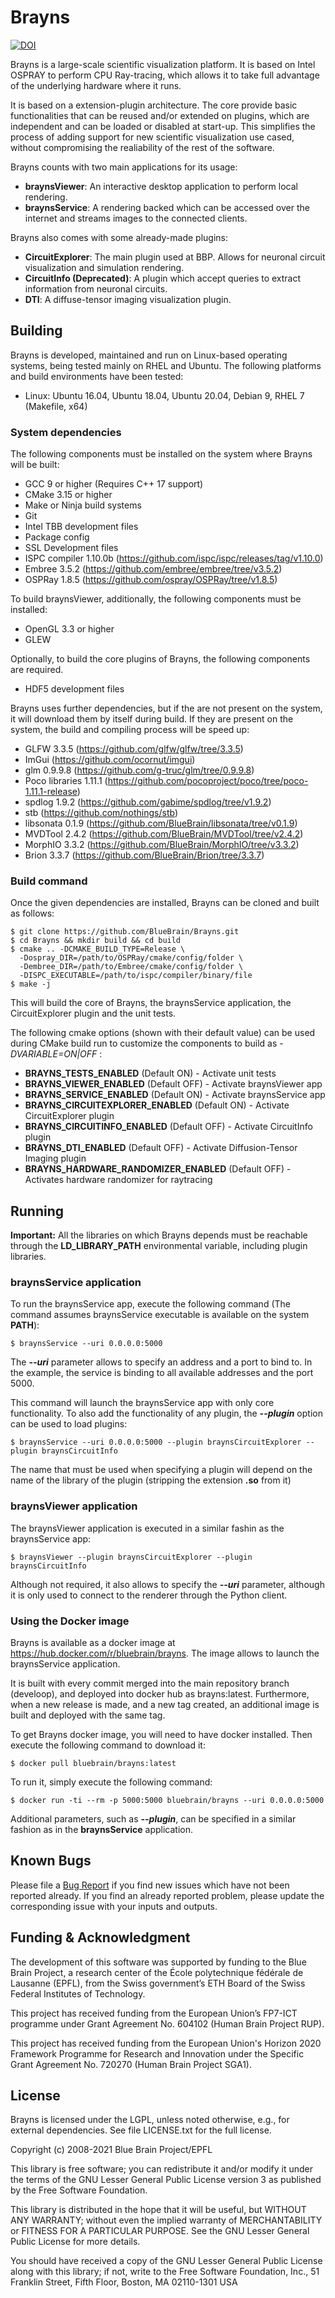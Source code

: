 # Brayns

[![DOI](https://zenodo.org/badge/61363694.svg)](https://zenodo.org/badge/latestdoi/61363694)

Brayns is a large-scale scientific visualization platform. It is based on Intel OSPRAY to perform CPU Ray-tracing, which allows it to take full advantage of the underlying hardware where it runs.

It is based on a extension-plugin architecture. The core provide basic functionalities that can be reused and/or extended on plugins, which are independent and can be loaded or disabled at start-up. This simplifies the process of adding support for new scientific visualization use cased, without compromising the realiability of the rest of the software.

Brayns counts with two main applications for its usage:

 * **braynsViewer**: An interactive desktop application to perform local rendering.
 * **braynsService**: A rendering backed which can be accessed over the internet and streams images to the connected clients.

Brayns also comes with some already-made plugins:

* **CircuitExplorer**: The main plugin used at BBP. Allows for neuronal circuit visualization and simulation rendering.
* **CircuitInfo (Deprecated)**: A plugin which accept queries to extract information from neuronal circuits.
* **DTI**: A diffuse-tensor imaging visualization plugin.

## Building

Brayns is developed, maintained and run on Linux-based operating systems, being tested mainly on RHEL and Ubuntu. The following platforms and build environments have been tested:

* Linux: Ubuntu 16.04, Ubuntu 18.04, Ubuntu 20.04, Debian 9, RHEL 7 (Makefile, x64)

### System dependencies

The following components must be installed on the system where Brayns will be built:

* GCC 9 or higher (Requires C++ 17 support)
* CMake 3.15 or higher
* Make or Ninja build systems
* Git
* Intel TBB development files
* Package config
* SSL Development files
* ISPC compiler 1.10.0b (https://github.com/ispc/ispc/releases/tag/v1.10.0)
* Embree 3.5.2 (https://github.com/embree/embree/tree/v3.5.2)
* OSPRay 1.8.5 (https://github.com/ospray/OSPRay/tree/v1.8.5)

To build braynsViewer, additionally, the following components must be installed:

* OpenGL 3.3 or higher
* GLEW

Optionally, to build the core plugins of Brayns, the following components are required.

* HDF5 development files

Brayns uses further dependencies, but if the are not present on the system, it will download them by itself during build. If they are present on the system, the build and compiling process will be speed up:

* GLFW 3.3.5 (https://github.com/glfw/glfw/tree/3.3.5)
* ImGui (https://github.com/ocornut/imgui)
* glm 0.9.9.8 (https://github.com/g-truc/glm/tree/0.9.9.8)
* Poco libraries 1.11.1 (https://github.com/pocoproject/poco/tree/poco-1.11.1-release)
* spdlog 1.9.2 (https://github.com/gabime/spdlog/tree/v1.9.2)
* stb (https://github.com/nothings/stb)
* libsonata 0.1.9 (https://github.com/BlueBrain/libsonata/tree/v0.1.9)
* MVDTool 2.4.2 (https://github.com/BlueBrain/MVDTool/tree/v2.4.2)
* MorphIO 3.3.2 (https://github.com/BlueBrain/MorphIO/tree/v3.3.2)
* Brion 3.3.7 (https://github.com/BlueBrain/Brion/tree/3.3.7)

### Build command

Once the given dependencies are installed, Brayns can be cloned and built as follows:

    $ git clone https://github.com/BlueBrain/Brayns.git
    $ cd Brayns && mkdir build && cd build
    $ cmake .. -DCMAKE_BUILD_TYPE=Release \
      -Dospray_DIR=/path/to/OSPRay/cmake/config/folder \
      -Dembree_DIR=/path/to/Embree/cmake/config/folder \
      -DISPC_EXECUTABLE=/path/to/ispc/compiler/binary/file
    $ make -j

This will build the core of Brayns, the braynsService application, the CircuitExplorer plugin and the unit tests.

The following cmake options (shown with their default value) can be used during CMake build run to customize the components to build as *-DVARIABLE=ON|OFF* :

* **BRAYNS_TESTS_ENABLED** (Default ON) - Activate unit tests
* **BRAYNS_VIEWER_ENABLED** (Default OFF) - Activate braynsViewer app
* **BRAYNS_SERVICE_ENABLED** (Default ON) - Activate braynsService app
* **BRAYNS_CIRCUITEXPLORER_ENABLED** (Default ON) - Activate CircuitExplorer plugin
* **BRAYNS_CIRCUITINFO_ENABLED** (Default OFF) - Activate CircuitInfo plugin
* **BRAYNS_DTI_ENABLED** (Default OFF) - Activate Diffusion-Tensor Imaging plugin
* **BRAYNS_HARDWARE_RANDOMIZER_ENABLED** (Default OFF) - Activates hardware randomizer for raytracing


## Running

**Important:** All the libraries on which Brayns depends must be reachable through the **LD_LIBRARY_PATH** environmental variable, including plugin libraries.

### braynsService application

To run the braynsService app, execute the following command (The command assumes braynsService executable is available on the system **PATH**):

    $ braynsService --uri 0.0.0.0:5000

The ***--uri*** parameter allows to specify an address and a port to bind to. In the example, the service is binding to all available addresses and the port 5000.

This command will launch the braynsService app with only core functionality. To also add the functionality of any plugin, the ***--plugin*** option can be used to load plugins:

    $ braynsService --uri 0.0.0.0:5000 --plugin braynsCircuitExplorer --plugin braynsCircuitInfo

The name that must be used when specifying a plugin will depend on the name of the library of the plugin (stripping the extension **.so** from it)

### braynsViewer application

The braynsViewer application is executed in a similar fashin as the braynsService app:

    $ braynsViewer --plugin braynsCircuitExplorer --plugin braynsCircuitInfo

Although not required, it also allows to specify the ***--uri*** parameter, although it is only used to connect to the renderer through the Python client.

### Using the Docker image

Brayns is available as a docker image at https://hub.docker.com/r/bluebrain/brayns. The image allows to launch the braynsService application. 

It is built with every commit merged into the main repository branch (develoop), and deployed into docker hub as brayns:latest. Furthermore, when a new release is made, and a new tag created, an additional image is built and deployed with the same tag.

To get Brayns docker image, you will need to have docker installed. Then execute the following command to download it:

    $ docker pull bluebrain/brayns:latest

To run it, simply execute the following command:

    $ docker run -ti --rm -p 5000:5000 bluebrain/brayns --uri 0.0.0.0:5000

Additional parameters, such as ***--plugin***, can be specified in a similar fashion as in the **braynsService** application.

## Known Bugs

Please file a [Bug Report](https://github.com/BlueBrain/Brayns/issues) if you
find new issues which have not been reported already. If you find an
already reported problem, please update the corresponding issue with your inputs
and outputs.

## Funding & Acknowledgment

The development of this software was supported by funding to the Blue Brain Project,
a research center of the École polytechnique fédérale de Lausanne (EPFL), from the
Swiss government’s ETH Board of the Swiss Federal Institutes of Technology.

This project has received funding from the European Union’s FP7-ICT programme
under Grant Agreement No. 604102 (Human Brain Project RUP).

This project has received funding from the European Union's Horizon 2020 Framework
Programme for Research and Innovation under the Specific Grant Agreement No. 720270
(Human Brain Project SGA1).


## License

Brayns is licensed under the LGPL, unless noted otherwise, e.g., for external dependencies. See file LICENSE.txt for the full license.

Copyright (c) 2008-2021 Blue Brain Project/EPFL

This library is free software; you can redistribute it and/or modify it under the terms of the GNU Lesser General Public License version 3 as published by the Free Software Foundation.

This library is distributed in the hope that it will be useful, but WITHOUT ANY WARRANTY; without even the implied warranty of MERCHANTABILITY or FITNESS FOR A PARTICULAR PURPOSE.  See the GNU Lesser General Public License for more details.

You should have received a copy of the GNU Lesser General Public License along with this library; if not, write to the Free Software Foundation, Inc., 51 Franklin Street, Fifth Floor, Boston, MA 02110-1301 USA
